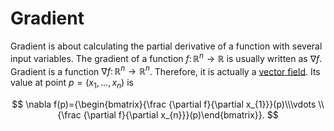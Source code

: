 # Gradient

Gradient is about calculating the partial derivative of a function with several input variables.
The gradient of a function $f\colon \mathbb {R} ^{n}\to \mathbb {R}$ is usually written as $\nabla f$.
Gradient is a function $\nabla f\colon \mathbb {R} ^{n}\to \mathbb {R} ^{n}$.
Therefore, it is actually a [vector field](vector_field.md).
Its value at point $p=(x_{1},\ldots ,x_{n})$ is

$$
\nabla f(p)={\begin{bmatrix}{\frac {\partial f}{\partial x_{1}}}(p)\\\vdots \\{\frac {\partial f}{\partial x_{n}}}(p)\end{bmatrix}}.
$$
